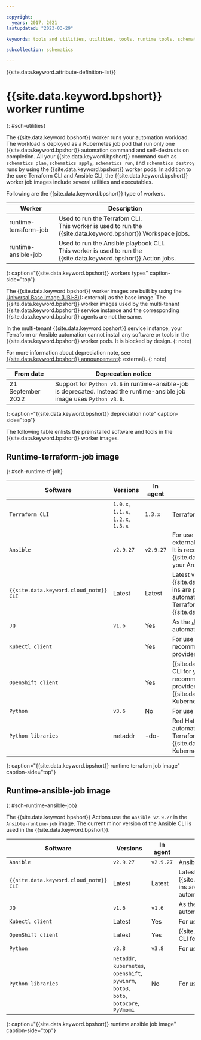 ```yaml
---

copyright: 
  years: 2017, 2021
lastupdated: "2023-03-29"

keywords: tools and utilities, utilities, tools, runtime tools, schematics tools, schematics utilities

subcollection: schematics

---
```


{{site.data.keyword.attribute-definition-list}}

# {{site.data.keyword.bpshort}} worker runtime
{: #sch-utilities}

The {{site.data.keyword.bpshort}} worker runs your automation workload. The workload is deployed as a Kubernetes job pod that run only one {{site.data.keyword.bpshort}} automation command and self-destructs on completion. All your {{site.data.keyword.bpshort}} command such as `schematics plan`, `schematics apply`, `schematics run`, and `schematics destroy` runs by using the {{site.data.keyword.bpshort}} worker pods. In addition to the core Terraform CLI and Ansible CLI, the {{site.data.keyword.bpshort}} worker job images include several utilities and executables.

Following are the {{site.data.keyword.bpshort}} type of workers.

| Worker | Description |
| --- | --- |
| runtime-terraform-job | Used to run the Terrafom CLI. </br> This worker is used to run the {{site.data.keyword.bpshort}} Workspace jobs. |
| runtime-ansible-job | Used to run the Ansible playbook CLI. </br> This worker is used to run the {{site.data.keyword.bpshort}} Action jobs. |
{: caption="{{site.data.keyword.bpshort}} workers types" caption-side="top"}

The {{site.data.keyword.bpshort}} worker images are built by using the [Universal Base Image (UBI-8)](https://catalog.redhat.com/software/containers/ubi8/ubi/5c359854d70cc534b3a3784e){: external} as the base image. The {{site.data.keyword.bpshort}} worker images used by the multi-tenant {{site.data.keyword.bpshort}} service instance and the corresponding {{site.data.keyword.bpshort}} agents are not the same.

In the multi-tenant {{site.data.keyword.bpshort}} service instance, your Terraform or Ansible automation cannot install any software or tools in the {{site.data.keyword.bpshort}} worker pods. It is blocked by design.
{: note}

For more information about depreciation note, see [{{site.data.keyword.bpshort}} announcement](https://cloud.ibm.com/status/announcement?component=schematics){: external}.
{: note}

| From date | Deprecation notice |
| --- | --- |
| 21 September 2022 | Support for `Python v3.6` in runtime-ansible-job is deprecated. Instead the runtime-ansible job image uses `Python v3.8`. |
{: caption="{{site.data.keyword.bpshort}} depreciation note" caption-side="top"}

The following table enlists the preinstalled software and tools in the {{site.data.keyword.bpshort}} worker images.

## Runtime-terraform-job image
{: #sch-runtime-tf-job}

| Software | Versions | In agent | Description |
| --- | --- | ---| --- |
|`Terraform CLI` |	`1.0.x`, `1.1.x`,</br>`1.2.x`, `1.3.x` |	`1.3.x` | Terraform CLI |
| `Ansible` |  `v2.9.27`	| `v2.9.27`	| For use by the [ansible-provisioner](https://github.com/radekg/terraform-provisioner-ansible){: external} for Terraform. </br>It is recommended to use the {{site.data.keyword.bpshort}} Actions to run your Ansible automation.|
| `{{site.data.keyword.cloud_notm}} CLI` |	Latest	 | Latest	| Latest version of the {{site.data.keyword.cloud_notm}} CLI plug-ins are pre-installed. For your Terraform automation, it is recommended to use the Terraform provider plugi-ns for {{site.data.keyword.cloud_notm}}. |
| `JQ` |	`v1.6` |	Yes	| As the [JSON processor](/docs/solution-tutorials?topic=solution-tutorials-tutorials#getting-started-macos_jq) in your Terraform automation. |
| `Kubectl client` | | Yes |	For use in your Terraform automation. It is recommended to use the Terraform provider plug-ins for Kubernetes. |
| `OpenShift client` | | Yes | {{site.data.keyword.redhat_openshift_notm}} CLI for your Terraform automation. It is recommended to use the Terraform provider plugins for {{site.data.keyword.cloud_notm}} and Kubernetes. |
| `Python` |	`v3.6` |	No	| For use in your Terraform automation. |
| `Python libraries` |	netaddr	| -do-	| Red Hat OpenShift CLI for your Terraform automation. It is recommended to use the Terraform provider plugins for {{site.data.keyword.cloud_notm}} and Kubernetes. |
{: caption="{{site.data.keyword.bpshort}} runtime terrafom job image" caption-side="top"}


## Runtime-ansible-job image
{: #sch-runtime-ansible-job}

The {{site.data.keyword.bpshort}} Actions use the `Ansible v2.9.27` in the `Ansible-runtime-job` image. The current minor version of the Ansible CLI is used in the {{site.data.keyword.bpshort}}.

| Software | Versions | In agent | Description |
| --- | --- | ---| --- |
| `Ansible` |  `v2.9.27`	| `v2.9.27`	| Ansible CLI |
| `{{site.data.keyword.cloud_notm}} CLI` |  Latest	| Latest	| Latest version of the {{site.data.keyword.cloud_notm}} CLI plug-ins are pre-installed, to use in your Ansible automation.|
| `JQ` |	`v1.6` |	`v1.6`	| As the [JSON processor](/docs/solution-tutorials?topic=solution-tutorials-tutorials#getting-started-macos_jq) in your Ansible automation. |
| `Kubectl client` | Latest | Yes |	For use in your Ansible automation.|
| `OpenShift client` | Latest | Yes | {{site.data.keyword.redhat_openshift_notm}} CLI for your Ansible automation.|
| `Python` |	`v3.8` |	`v3.8`	| For use in your Ansible automation. |
| `Python libraries` |	`netaddr`, </br>`kubernetes`, </br>`openshift`, </br>`pywinrm`, </br>`boto3`, </br>`boto`, </br>`botocore`, </br>`PyVmomi`	| No	| For use in your Ansible automation. |
{: caption="{{site.data.keyword.bpshort}} runtime ansible job image" caption-side="top"}

